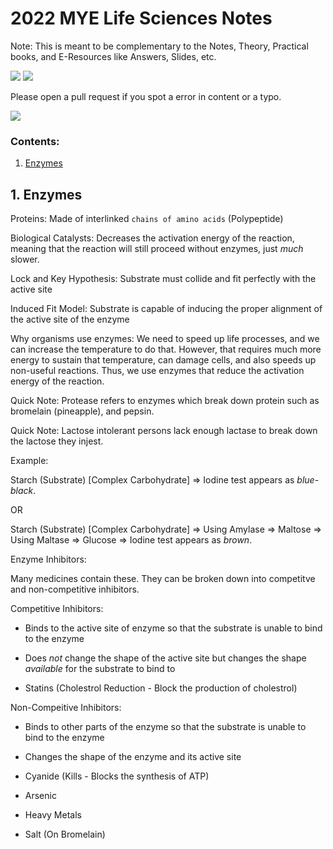 # 2022 MYE Life Sciences Notes

Note: This is meant to be complementary to the Notes, Theory, Practical books, and E-Resources like Answers, Slides, etc.

<img src="https://img.shields.io/badge/Date-23%20Apr%202022-green"> <img src="https://img.shields.io/badge/Current%20Issues-0-yellowgreen">

Please open a pull request if you spot a error in content or a typo. 

<img src="https://img.shields.io/badge/Thank-You-orange">

### Contents:

1. [Enzymes](#1-enzymes)

## 1. Enzymes

Proteins: Made of interlinked `chains of amino acids` (Polypeptide)

Biological Catalysts: Decreases the activation energy of the reaction, meaning that the reaction will still proceed without enzymes, just *much* slower.

Lock and Key Hypothesis: Substrate must collide and fit perfectly with the active site

Induced Fit Model: Substrate is capable of inducing the proper alignment of the active site of the enzyme

Why organisms use enzymes: We need to speed up life processes, and we can increase the temperature to do that. However, that requires much more energy to sustain that temperature, can damage cells, and also speeds up non-useful reactions. Thus, we use enzymes that reduce the activation energy of the reaction.

Quick Note: Protease refers to enzymes which break down protein such as bromelain (pineapple), and pepsin.

Quick Note: Lactose intolerant persons lack enough lactase to break down the lactose they injest.

Example:

Starch (Substrate) [Complex Carbohydrate] => Iodine test appears as *blue-black*.

OR

Starch (Substrate) [Complex Carbohydrate] => Using Amylase => Maltose => Using Maltase => Glucose => Iodine test appears as *brown*.

Enzyme Inhibitors: 

Many medicines contain these. They can be broken down into competitve and non-competitive inhibitors. 

Competitive Inhibitors:

- Binds to the active site of enzyme so that the substrate is unable to bind to the enzyme
- Does *not* change the shape of the active site but changes the shape *available* for the substrate to bind to

- Statins (Cholestrol Reduction - Block the production of cholestrol)

Non-Compeitive Inhibitors:

- Binds to other parts of the enzyme so that the substrate is unable to bind to the enzyme 
- Changes the shape of the enzyme and its active site 

- Cyanide (Kills - Blocks the synthesis of ATP)
- Arsenic
- Heavy Metals
- Salt (On Bromelain)
  

